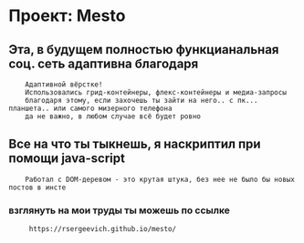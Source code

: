 # Проект: Mesto

## Эта, в будущем полностью функцианальная соц. сеть адаптивна благодаря

        Адаптивной вёрстке!
        Использовались грид-контейнеры, флекс-контейнеры и медиа-запросы
        благодаря этому, если захочешь ты зайти на него.. с пк... планшета.. или самого мизерного телефона
        да не важно, в любом случае всё будет ровно

## Все на что ты тыкнешь, я наскриптил при помощи java-script

        Работал с DOM-деревом - это крутая штука, без нее не было бы новых постов в инсте

### взглянуть на мои труды ты можешь по ссылке

         https://rsergeevich.github.io/mesto/
